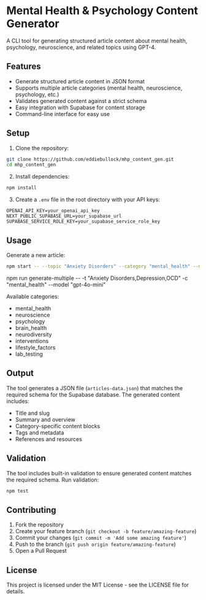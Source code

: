 # Mental Health & Psychology Content Generator

A CLI tool for generating structured article content about mental health, psychology, neuroscience, and related topics using GPT-4.

## Features

- Generate structured article content in JSON format
- Supports multiple article categories (mental health, neuroscience, psychology, etc.)
- Validates generated content against a strict schema
- Easy integration with Supabase for content storage
- Command-line interface for easy use

## Setup

1. Clone the repository:
```bash
git clone https://github.com/eddiebullock/mhp_content_gen.git
cd mhp_content_gen
```

2. Install dependencies:
```bash
npm install
```

3. Create a `.env` file in the root directory with your API keys:
```
OPENAI_API_KEY=your_openai_api_key
NEXT_PUBLIC_SUPABASE_URL=your_supabase_url
SUPABASE_SERVICE_ROLE_KEY=your_supabase_service_role_key
```

## Usage

Generate a new article:
```bash
npm start -- --topic "Anxiety Disorders" --category "mental_health" --model "gpt-4o-mini"
```
npm run generate-multiple -- -t "Anxiety Disorders,Depression,OCD" -c "mental_health" --model "gpt-4o-mini"

Available categories:
- mental_health
- neuroscience
- psychology
- brain_health
- neurodiversity
- interventions
- lifestyle_factors
- lab_testing

## Output

The tool generates a JSON file (`articles-data.json`) that matches the required schema for the Supabase database. The generated content includes:

- Title and slug
- Summary and overview
- Category-specific content blocks
- Tags and metadata
- References and resources

## Validation

The tool includes built-in validation to ensure generated content matches the required schema. Run validation:

```bash
npm test
```

## Contributing

1. Fork the repository
2. Create your feature branch (`git checkout -b feature/amazing-feature`)
3. Commit your changes (`git commit -m 'Add some amazing feature'`)
4. Push to the branch (`git push origin feature/amazing-feature`)
5. Open a Pull Request

## License

This project is licensed under the MIT License - see the LICENSE file for details. 
